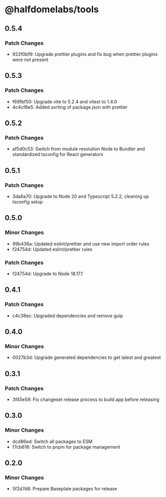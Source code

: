 # @halfdomelabs/tools

## 0.5.4

### Patch Changes

- 922f0bf9: Upgrade prettier plugins and fix bug when prettier plugins were not present

## 0.5.3

### Patch Changes

- f69fbf50: Upgrade vite to 5.2.4 and vitest to 1.4.0
- 4c4cf8e5: Added sorting of package.json with prettier

## 0.5.2

### Patch Changes

- af5d0c53: Switch from module resolution Node to Bundler and standardized tsconfig for React generators

## 0.5.1

### Patch Changes

- 3da6a70: Upgrade to Node 20 and Typescript 5.2.2, cleaning up tsconfig setup

## 0.5.0

### Minor Changes

- 99b436a: Updated eslint/prettier and use new import order rules
- f24754d: Updated eslint/prettier rules

### Patch Changes

- f24754d: Upgrade to Node 18.17.1

## 0.4.1

### Patch Changes

- c4c38ec: Upgraded dependencies and remove gulp

## 0.4.0

### Minor Changes

- 0027b3d: Upgrade generated dependencies to get latest and greatest

## 0.3.1

### Patch Changes

- 3f45e59: Fix changeset release process to build app before releasing

## 0.3.0

### Minor Changes

- dcd86ed: Switch all packages to ESM
- f7cb616: Switch to pnpm for package management

## 0.2.0

### Minor Changes

- 5f2d7d8: Prepare Baseplate packages for release
